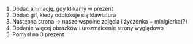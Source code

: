 1. Dodać animację, gdy klikamy w prezent
2. Dodać gif, kiedy odblokuje się klawiatura
3. Następna strona -> nasze wspólne zdjęcia i życzonka + minigierka(?)
4. Dodanie więcej obrazków i urozmaicenie strony wyglądowo
5. Pomysł na 3 prezent